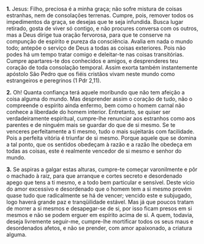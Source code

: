 **1.** Jesus: Filho, preciosa é a minha graça; não sofre mistura de coisas estranhas, nem de consolações terrenas. Cumpre, pois, remover todos os impedimentos da graça, se desejas que te seja infundida. Busca lugar retirado, gosta de viver só contigo, e não procures conversa com os outros, mas a Deus dirige tua oração fervorosa, para que te conserve na compunção de espírito e pureza da consciência. Avalia em nada o mundo todo; antepõe o serviço de Deus a todas as coisas exteriores. Pois não podes há um tempo tratar comigo e deleitar-te nas coisas transitórias. Cumpre apartares-te dos conhecidos e amigos, e desprenderes teu coração de toda consolação temporal. Assim exorta também instantemente apóstolo São Pedro que os fiéis cristãos vivam neste mundo como estrangeiros e peregrinos (1 Pdr 2,11).

**2.** Oh! Quanta confiança terá aquele moribundo que não tem afeição a coisa alguma do mundo. Mas desprender assim o coração de tudo, não o compreende o espírito ainda enfermo, bem como o homem carnal não conhece a liberdade do homem interior. Entretanto, se quiser ser verdadeiramente espiritual, cumpre-lhe renunciar aos estranhos como aos parentes e de ninguém mais se guardar do que de si mesmo. Se te venceres perfeitamente a ti mesmo, tudo o mais sujeitarás com facilidade. Pois a perfeita vitória é triunfar de si mesmo. Porque aquele que se domina a tal ponto, que os sentidos obedeçam à razão e a razão lhe obedeça em todas as coisas, este é realmente vencedor de si mesmo e senhor do mundo.

**3.** Se aspiras a galgar estas alturas, cumpre-te começar varonilmente e pôr o machado à raiz, para que arranque e cortes secreto e desordenado apego que tens a ti mesmo, e a todo bem particular e sensível. Deste vício do amor excessivo e desordenado que o homem tem a si mesmo provém quase tudo que radicalmente se há de vencer; vencido este e subjugado, logo haverá grande paz e tranqüilidade estável. Mas já que poucos tratam de morrer a si mesmos e desapegar-se de si, por isso ficam presos em si mesmos e não se podem erguer em espírito acima de si. A quem, todavia, deseja livremente seguir-me, cumpre-lhe mortificar todos os seus maus e desordenados afetos, e não se prender, com amor apaixonado, a criatura alguma.

